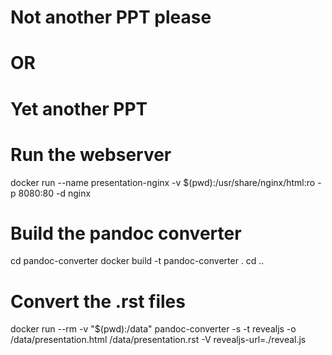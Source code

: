 # Not another PPT please
# OR
# Yet another PPT

# Run the webserver
docker run --name presentation-nginx -v $(pwd):/usr/share/nginx/html:ro -p 8080:80 -d nginx

# Build the pandoc converter
cd pandoc-converter
docker build -t pandoc-converter .
cd ..

# Convert the .rst files

docker run --rm -v "$(pwd):/data" pandoc-converter -s -t revealjs -o /data/presentation.html /data/presentation.rst -V revealjs-url=./reveal.js
